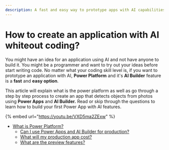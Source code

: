 ```yaml
---
description: A fast and easy way to prototype apps with AI capabilities
---
```


# How to create an application with AI whiteout coding?

You might have an idea for an application using AI and not have anyone to build it. You might be a programmer and want to try out your ideas before start writing code. No matter what your coding skill level is, if you want to prototype an application with AI, **Power Platform** and it's **AI Builder** feature is a **fast** and **easy option**. 

This article will explain what is the power platform as well as go through a step by step process to create an app that detects objects from photos using **Power Apps** and **AI Builder.** Read or skip through the questions to learn how to build your first Power App with AI features.

{% embed url="https://youtu.be/VXD5ma2ZExw" %}



* [What is Power Platform?](what-is-power-platform.md)
  * [Can I use Power Apps and AI Builder for production?](what-is-power-platform.md#can-i-use-power-apps-and-ai-builder-for-production)
  * [What will my production app cost?](what-is-power-platform.md#what-will-my-production-app-cost)
  * [What are the preview features?](what-is-power-platform.md#what-are-the-preview-features)

#### 



